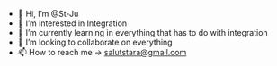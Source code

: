 - 👋 Hi, I’m @St-Ju
- 👀 I’m interested in Integration
- 🌱 I’m currently learning in everything that has to do with integration
- 💞️ I’m looking to collaborate on everything
- 📫 How to reach me -> salutstara@gmail.com

<!---
St-Ju is a ✨ special ✨ repository because its `README.md` (this file) appears on your GitHub profile.
You can click the Preview link to take a look at your changes.
--->
